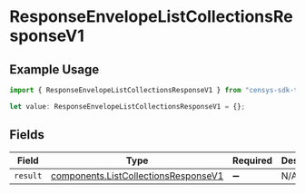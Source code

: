 # ResponseEnvelopeListCollectionsResponseV1

## Example Usage

```typescript
import { ResponseEnvelopeListCollectionsResponseV1 } from "censys-sdk-typescript/models/components";

let value: ResponseEnvelopeListCollectionsResponseV1 = {};
```

## Fields

| Field                                                                                        | Type                                                                                         | Required                                                                                     | Description                                                                                  |
| -------------------------------------------------------------------------------------------- | -------------------------------------------------------------------------------------------- | -------------------------------------------------------------------------------------------- | -------------------------------------------------------------------------------------------- |
| `result`                                                                                     | [components.ListCollectionsResponseV1](../../models/components/listcollectionsresponsev1.md) | :heavy_minus_sign:                                                                           | N/A                                                                                          |
